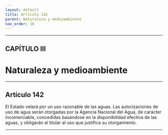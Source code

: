 ```yaml
---
layout: default
title: Artículo 142
parent: Naturaleza y medioambiente
nav_order: 16
---
```


---

## CAPÍTULO III
# Naturaleza y medioambiente

---

## Artículo 142

El Estado velará por un uso razonable de las aguas. Las autorizaciones de uso de agua serán otorgadas por la Agencia Nacional del Agua, de carácter incomerciable, concedidas basándose en la disponibilidad efectiva de las aguas, y obligarán al titular al uso que justifica su otorgamiento.

---

